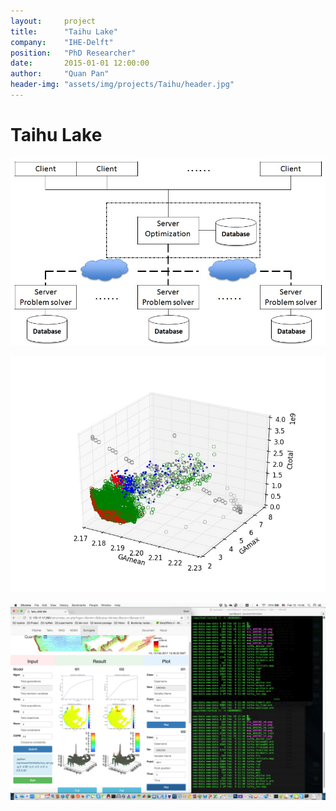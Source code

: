 ```yaml
---
layout:     project
title:      "Taihu Lake"
company:    "IHE-Delft"
position:   "PhD Researcher"
date:       2015-01-01 12:00:00
author:     "Quan Pan"
header-img: "assets/img/projects/Taihu/header.jpg"
---
```


# [](#header-1)Taihu Lake

![](/assets/img/projects/Taihu/architecture.jpg)

![](/assets/img/projects/Taihu/optimization.jpg)

![](/assets/img/projects/Taihu/DSS.jpg)
